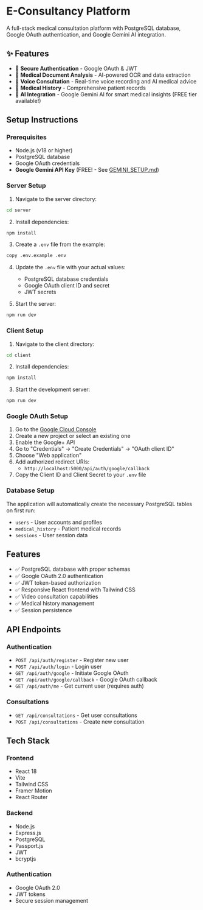 # E-Consultancy Platform

A full-stack medical consultation platform with PostgreSQL database, Google OAuth authentication, and Google Gemini AI integration.

## ✨ Features

- 🔐 **Secure Authentication** - Google OAuth & JWT
- 📄 **Medical Document Analysis** - AI-powered OCR and data extraction
- 🎤 **Voice Consultation** - Real-time voice recording and AI medical advice
- 🏥 **Medical History** - Comprehensive patient records
- 🤖 **AI Integration** - Google Gemini AI for smart medical insights (FREE tier available!)

## Setup Instructions

### Prerequisites

- Node.js (v18 or higher)
- PostgreSQL database
- Google OAuth credentials
- **Google Gemini API Key** (FREE! - See [GEMINI_SETUP.md](./GEMINI_SETUP.md))

### Server Setup

1. Navigate to the server directory:

```bash
cd server
```

2. Install dependencies:

```bash
npm install
```

3. Create a `.env` file from the example:

```bash
copy .env.example .env
```

4. Update the `.env` file with your actual values:

   - PostgreSQL database credentials
   - Google OAuth client ID and secret
   - JWT secrets

5. Start the server:

```bash
npm run dev
```

### Client Setup

1. Navigate to the client directory:

```bash
cd client
```

2. Install dependencies:

```bash
npm install
```

3. Start the development server:

```bash
npm run dev
```

### Google OAuth Setup

1. Go to the [Google Cloud Console](https://console.cloud.google.com/)
2. Create a new project or select an existing one
3. Enable the Google+ API
4. Go to "Credentials" → "Create Credentials" → "OAuth client ID"
5. Choose "Web application"
6. Add authorized redirect URIs:
   - `http://localhost:5000/api/auth/google/callback`
7. Copy the Client ID and Client Secret to your `.env` file

### Database Setup

The application will automatically create the necessary PostgreSQL tables on first run:

- `users` - User accounts and profiles
- `medical_history` - Patient medical records
- `sessions` - User session data

## Features

- ✅ PostgreSQL database with proper schemas
- ✅ Google OAuth 2.0 authentication
- ✅ JWT token-based authorization
- ✅ Responsive React frontend with Tailwind CSS
- ✅ Video consultation capabilities
- ✅ Medical history management
- ✅ Session persistence

## API Endpoints

### Authentication

- `POST /api/auth/register` - Register new user
- `POST /api/auth/login` - Login user
- `GET /api/auth/google` - Initiate Google OAuth
- `GET /api/auth/google/callback` - Google OAuth callback
- `GET /api/auth/me` - Get current user (requires auth)

### Consultations

- `GET /api/consultations` - Get user consultations
- `POST /api/consultations` - Create new consultation

## Tech Stack

### Frontend

- React 18
- Vite
- Tailwind CSS
- Framer Motion
- React Router

### Backend

- Node.js
- Express.js
- PostgreSQL
- Passport.js
- JWT
- bcryptjs

### Authentication

- Google OAuth 2.0
- JWT tokens
- Secure session management
